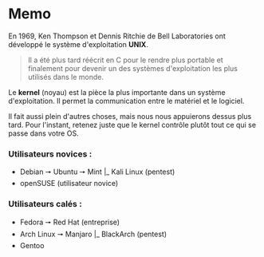 # Memo

En 1969, Ken Thompson et Dennis Ritchie de Bell Laboratories ont développé le système d'exploitation **UNIX**. 
>Il a été plus tard réécrit en C pour le rendre plus portable et finalement pour devenir un des systèmes d'exploitation les plus utilisés dans le monde.

Le **kernel** (noyau) est la pièce la plus importante dans un système d'exploitation. 
Il permet la communication entre le matériel et le logiciel. 

Il fait aussi plein d'autres choses, mais nous nous appuierons dessus plus tard. 
Pour l'instant, retenez juste que le kernel contrôle plutôt tout ce qui se passe dans votre OS.

### Utilisateurs novices :
- Debian 🠖 Ubuntu 🠖 Mint
      |_ Kali Linux (pentest)
- openSUSE (utilisateur novice)

### Utilisateurs calés :
- Fedora 🠖 Red Hat (entreprise)
- Arch Linux 🠖 Manjaro
      |_ BlackArch (pentest)
- Gentoo


